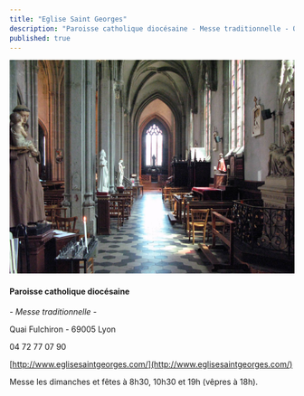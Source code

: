 ```yaml
---
title: "Eglise Saint Georges"
description: "Paroisse catholique diocésaine - Messe traditionnelle - Quai Fulchiron - 69005 Lyon 04 72 77 07 90 http://www.eglisesaintgeorges.com/ Messe les dimanches et fêtes à 8h30, 10h30 et 19h (vêpres à 18h)."
published: true
---
```



![](/images/2012-10-04-eglise-st-georges.jpg)

#### Paroisse catholique diocésaine

*- Messe traditionnelle -*

Quai Fulchiron - 69005 Lyon

04 72 77 07 90

[http://www.eglisesaintgeorges.com/](http://www.eglisesaintgeorges.com/)

Messe les dimanches et fêtes à 8h30, 10h30 et 19h (vêpres à 18h).